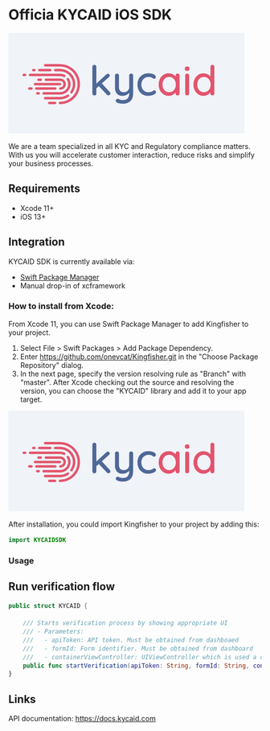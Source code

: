 # Officia KYCAID iOS SDK

![GitHub Logo](/logo/logo.png)

We are a team specialized in all KYC and Regulatory compliance matters. With us you will accelerate customer interaction, reduce risks and simplify your business processes.

## Requirements

* Xcode 11+
* iOS 13+

## Integration

KYCAID SDK is currently available via:

* [Swift Package Manager](https://swift.org/package-manager/)
* Manual drop-in of xcframework

### How to install from Xcode:

From Xcode 11, you can use Swift Package Manager to add Kingfisher to your project.
1. Select File > Swift Packages > Add Package Dependency. 
2. Enter https://github.com/onevcat/Kingfisher.git in the "Choose Package Repository" dialog.
3. In the next page, specify the version resolving rule as "Branch" with "master".
After Xcode checking out the source and resolving the version, you can choose the "KYCAID" library and add it to your app target.

![Xcode Screenshot](/logo/logo.png)

After installation, you could import Kingfisher to your project by adding this:
```swift
import KYCAIDSDK
```

### Usage

## Run verification flow

```swift
public struct KYCAID {

    /// Starts verification process by showing appropriate UI
    /// - Parameters:
    ///   - apiToken: API token. Must be obtained from dashboaed
    ///   - formId: Form identifier. Must be obtained from dashboard
    ///   - containerViewController: UIViewController which is used a contanier. KYCAID shows its UI modally using default presentation properties
    public func startVerification(apiToken: String, formId: String, containerViewController: UIViewController)
}
```

## Links

API documentation:
https://docs.kycaid.com
